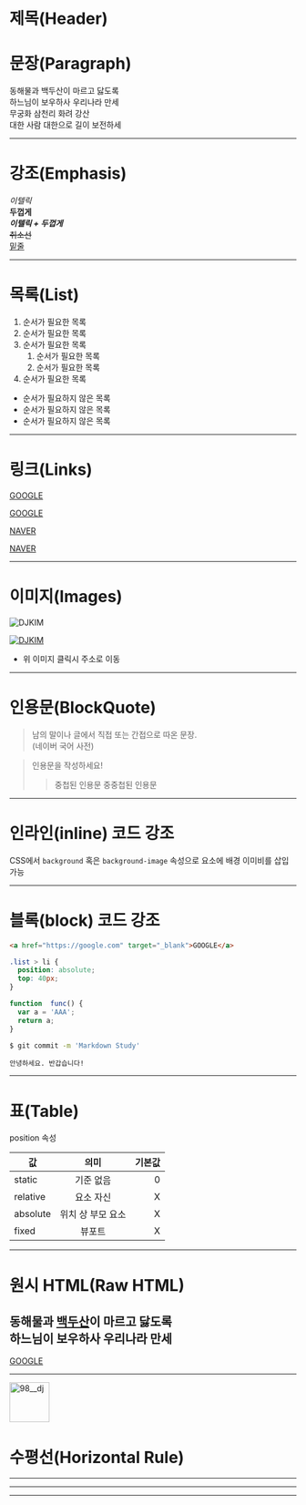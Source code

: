 # 제목(Header)
# 문장(Paragraph)

동해물과 백두산이 마르고 닳도록<br/> 하느님이 보우하사 우리나라 만세  
무궁화 삼천리 화려 강산    
대한 사람 대한으로 길이 보전하세

---

# 강조(Emphasis)

_이텔릭_  
**두껍게**  
**_이텔릭 + 두껍게_**  
~~취소선~~  
<u>밑줄</u>

---

# 목록(List)

1. 순서가 필요한 목록
1. 순서가 필요한 목록
1. 순서가 필요한 목록
    1. 순서가 필요한 목록
    1. 순서가 필요한 목록
1. 순서가 필요한 목록

- 순서가 필요하지 않은 목록
- 순서가 필요하지 않은 목록
- 순서가 필요하지 않은 목록

---

# 링크(Links)

<a href="https://google.com">GOOGLE</a>

[GOOGLE](https://google.com)

<a href="https://naver.com" title="Naver로 이동!">NAVER</a>

[NAVER](https://naver.com "Naver로 이동!")

---

# 이미지(Images)

![DJKIM](https://avatars.githubusercontent.com/u/82023393?v=4)

[![DJKIM](https://avatars.githubusercontent.com/u/82023393?v=4)](https://github.com/kimdongju666)
- 위 이미지 클릭시 주소로 이동

---

# 인용문(BlockQuote)

> 남의 말이나 글에서 직접 또는 간접으로 따온 문장.  
> (네이버 국어 사전)

> 인용문을 작성하세요!
>> 중첩된 인용문
>> 중중첩된 인용문
---

# 인라인(inline) 코드 강조

CSS에서 `background` 혹은 `background-image` 속성으로 요소에 배경 이미비를 삽입 가능

---

# 블록(block) 코드 강조

```html
<a href="https://google.com" target="_blank">GOOGLE</a>
```

```css
.list > li {
  position: absolute;
  top: 40px;
}
```

```javascript
function  func() {
  var a = 'AAA';
  return a;
}
```

```bash
$ git commit -m 'Markdown Study'
```

```Text
안녕하세요. 반갑습니다!
```
---

# 표(Table)

position 속성

값 | 의미 | 기본값
--|:--:|--:
static | 기준 없음 | 0
relative | 요소 자신 | X
absolute | 위치 상 부모 요소 | X
fixed | 뷰포트 | X
---

# 원시 HTML(Raw HTML)

동해물과 <span style="text-decoration: underline;">백두산</span>이 마르고 닳도록<br/> 하느님이 보우하사 우리나라 만세
---
<a href="https://google.com" target="_blank">GOOGLE</a>

---

<img width="70" src="https://avatars.githubusercontent.com/u/82023393?v=4" alt="98__dj" />

# 수평선(Horizontal Rule)

---

***

___
